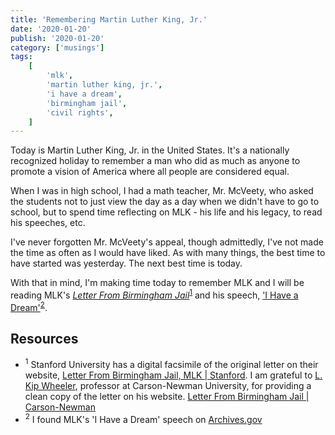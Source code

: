 ```yaml
---
title: 'Remembering Martin Luther King, Jr.'
date: '2020-01-20'
publish: '2020-01-20'
category: ['musings']
tags:
    [
        'mlk',
        'martin luther king, jr.',
        'i have a dream',
        'birmingham jail',
        'civil rights',
    ]
---
```


Today is Martin Luther King, Jr. in the United States. It's a nationally recognized holiday to remember a man who did as much as anyone to promote a vision of America where all people are considered equal.

When I was in high school, I had a math teacher, Mr. McVeety, who asked the students not to just view the day as a day when we didn't have to go to school, but to spend time reflecting on MLK - his life and his legacy, to read his speeches, etc.

I've never forgotten Mr. McVeety's appeal, though admittedly, I've not made the time as often as I would have liked. As with many things, the best time to have started was yesterday. The next best time is today.

With that in mind, I'm making time today to remember MLK and I will be reading MLK's [_Letter From Birmingham Jail_](https://res.cloudinary.com/scweiss1/image/upload/v1593200511/letter-birmingham-jail_gkkvaz.pdf)<sup>[1](#resources)</sup> and his speech, ['I Have a Dream'](https://res.cloudinary.com/scweiss1/image/upload/v1593200512/dream-speech_z412io.pdf)<sup>[2](#resources)</sup>.

## Resources

-   <sup>1</sup> Stanford University has a digital facsimile of the original letter on their website, [Letter From Birmingham Jail, MLK | Stanford](http://okra.stanford.edu/transcription/document_images/undecided/630416-019.pdf). I am grateful to [L. Kip Wheeler](https://web.cn.edu/kwheeler/), professor at Carson-Newman University, for providing a clean copy of the letter on his website. [Letter From Birmingham Jail | Carson-Newman](https://web.cn.edu/kwheeler/documents/Letter_Birmingham_Jail.pdf)
-   <sup>2</sup> I found MLK's 'I Have a Dream' speech on [Archives.gov](https://www.archives.gov/files/press/exhibits/dream-speech.pdf)
